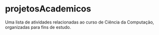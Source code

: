 # projetosAcademicos
Uma lista de atividades relacionadas ao curso de Ciência da Computação, organizadas para fins de estudo.
